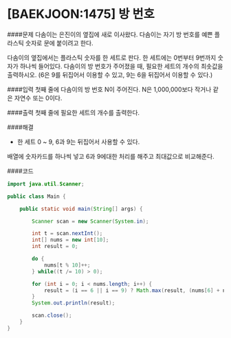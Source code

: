 # [BAEKJOON:1475] 방 번호

####문제
다솜이는 은진이의 옆집에 새로 이사왔다. 다솜이는 자기 방 번호를 예쁜 플라스틱 숫자로 문에 붙이려고 한다.

다솜이의 옆집에서는 플라스틱 숫자를 한 세트로 판다. 한 세트에는 0번부터 9번까지 숫자가 하나씩 들어있다. 다솜이의 방 번호가 주어졌을 때, 필요한 세트의 개수의 최솟값을 출력하시오. (6은 9를 뒤집어서 이용할 수 있고, 9는 6을 뒤집어서 이용할 수 있다.)

####입력
첫째 줄에 다솜이의 방 번호 N이 주어진다. N은 1,000,000보다 작거나 같은 자연수 또는 0이다.

####출력
첫째 줄에 필요한 세트의 개수를 출력한다.

####해결

- 한 세트 0 ~ 9, 6과 9는 뒤집어서 사용할 수 있다.

배열에 숫자카드를 하나씩 넣고 6과 9에대한 처리를 해주고 최대값으로 비교해준다.



####코드

```java
import java.util.Scanner;

public class Main {

	public static void main(String[] args) {

		Scanner scan = new Scanner(System.in);

		int t = scan.nextInt();
		int[] nums = new int[10];
		int result = 0;

		do {
			nums[t % 10]++;
		} while((t /= 10) > 0);

		for (int i = 0; i < nums.length; i++) {
			result = (i == 6 || i == 9) ? Math.max(result, (nums[6] + nums[9] + 1) / 2) : Math.max(result, nums[i]);
		}
		System.out.println(result);

		scan.close();
	}
}

```
